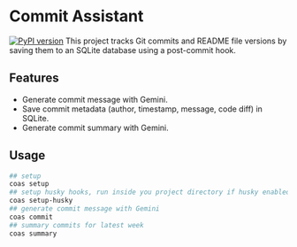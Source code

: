 # Commit Assistant

[![PyPI version](https://badge.fury.io/py/commit-assistant.svg)](https://badge.fury.io/py/commit-assistant)
This project tracks Git commits and README file versions by saving them to an SQLite database using a post-commit hook.

## Features
- Generate commit message with Gemini.
- Save commit metadata (author, timestamp, message, code diff) in SQLite.
- Generate commit summary with Gemini.

## Usage

```bash
## setup 
coas setup
## setup husky hooks, run inside you project directory if husky enabled
coas setup-husky
## generate commit message with Gemini
coas commit
## summary commits for latest week
coas summary
```
